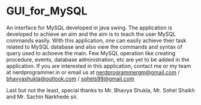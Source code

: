 # GUI_for_MySQL
An interface for MySQL developed in java swing.
The application is developed to achieve an aim and the aim is to teach the user MySQL commands easily. With this application, one can easily achieve their task related to MySQL database and also view the commands and syntax of query used to achoeve the main.
Few MySQL operation like creating procedure, events, database administration, etc are yet to be added in the application.
If you are interested in this application, contact me or my team at nerdprogrammer.in
or email us at nerdprogrammergm@gmail.com / bhavyashukla@outlook.com  / sohels99@gmail.com

Last but not the least, special thanks to Mr. Bhavya Shukla, Mr. Sohel Shaikh and Mr. Sachin Narkhede sir.
